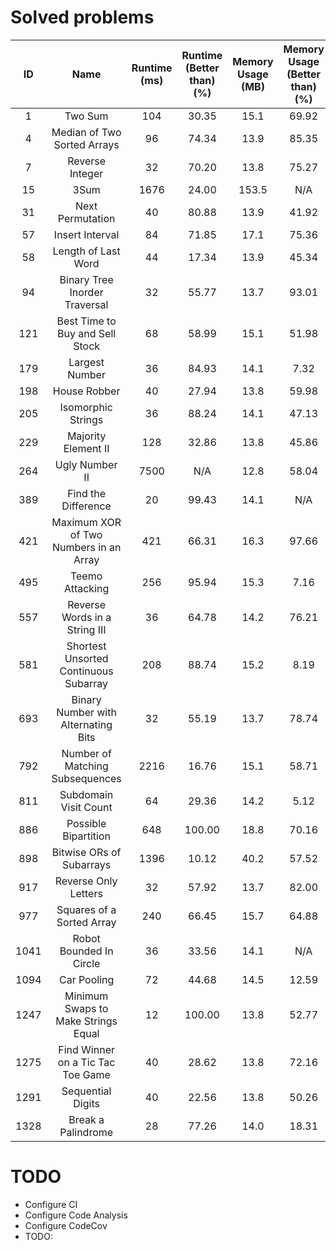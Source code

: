 # Solved problems

|  ID   |                  Name                  | Runtime (ms) | Runtime (Better than) (%) | Memory Usage (MB) | Memory Usage (Better than) (%) |
| :---: | :------------------------------------: | :----------: | :-----------------------: | :---------------: | :----------------------------: |
|   1   |                Two Sum                 |     104      |           30.35           |       15.1        |             69.92              |
|   4   |      Median of Two Sorted Arrays       |      96      |           74.34           |       13.9        |             85.35              |
|   7   |            Reverse Integer             |      32      |           70.20           |       13.8        |             75.27              |
|  15   |                  3Sum                  |     1676     |           24.00           |       153.5       |              N/A               |
|  31   |            Next Permutation            |      40      |           80.88           |       13.9        |             41.92              |
|  57   |            Insert Interval             |      84      |           71.85           |       17.1        |             75.36              |
|  58   |          Length of Last Word           |      44      |           17.34           |       13.9        |             45.34              |
|  94   |     Binary Tree Inorder Traversal      |      32      |           55.77           |       13.7        |             93.01              |
|  121  |    Best Time to Buy and Sell Stock     |      68      |           58.99           |       15.1        |             51.98              |
|  179  |             Largest Number             |      36      |           84.93           |       14.1        |              7.32              |
|  198  |              House Robber              |      40      |           27.94           |       13.8        |             59.98              |
|  205  |           Isomorphic Strings           |      36      |           88.24           |       14.1        |             47.13              |
|  229  |          Majority Element II           |     128      |           32.86           |       13.8        |             45.86              |
|  264  |             Ugly Number II             |     7500     |            N/A            |       12.8        |             58.04              |
|  389  |          Find the Difference           |      20      |           99.43           |       14.1        |              N/A               |
|  421  | Maximum XOR of Two Numbers in an Array |     421      |           66.31           |       16.3        |             97.66              |
|  495  |            Teemo Attacking             |     256      |           95.94           |       15.3        |              7.16              |
|  557  |     Reverse Words in a String III      |      36      |           64.78           |       14.2        |             76.21              |
|  581  | Shortest Unsorted Continuous Subarray  |     208      |           88.74           |       15.2        |              8.19              |
|  693  |  Binary Number with Alternating Bits   |      32      |           55.19           |       13.7        |             78.74              |
|  792  |    Number of Matching Subsequences     |     2216     |           16.76           |       15.1        |             58.71              |
|  811  |         Subdomain Visit Count          |      64      |           29.36           |       14.2        |              5.12              |
|  886  |          Possible Bipartition          |     648      |          100.00           |       18.8        |             70.16              |
|  898  |        Bitwise ORs of Subarrays        |     1396     |           10.12           |       40.2        |             57.52              |
|  917  |          Reverse Only Letters          |      32      |           57.92           |       13.7        |             82.00              |
|  977  |       Squares of a Sorted Array        |     240      |           66.45           |       15.7        |             64.88              |
| 1041  |        Robot Bounded In Circle         |      36      |           33.56           |       14.1        |              N/A               |
| 1094  |              Car Pooling               |      72      |           44.68           |       14.5        |             12.59              |
| 1247  |  Minimum Swaps to Make Strings Equal   |      12      |          100.00           |       13.8        |             52.77              |
| 1275  |   Find Winner on a Tic Tac Toe Game    |      40      |           28.62           |       13.8        |             72.16              |
| 1291  |           Sequential Digits            |      40      |           22.56           |       13.8        |             50.26              |
| 1328  |           Break a Palindrome           |      28      |           77.26           |       14.0        |             18.31              |

# TODO

-   Configure CI
-   Configure Code Analysis
-   Configure CodeCov
-   TODO: 
